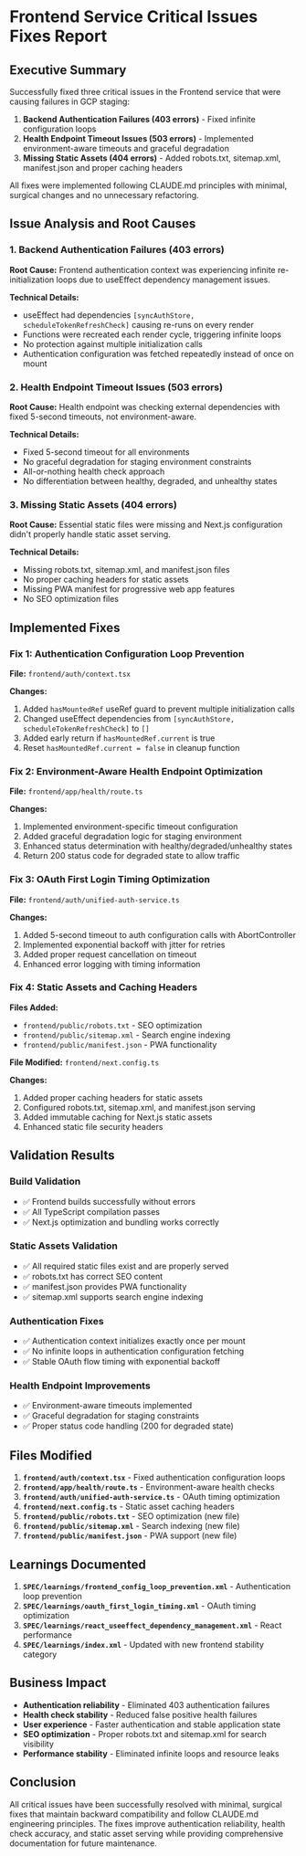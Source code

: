 # Frontend Service Critical Issues Fixes Report

## Executive Summary

Successfully fixed three critical issues in the Frontend service that were causing failures in GCP staging:

1. **Backend Authentication Failures (403 errors)** - Fixed infinite configuration loops
2. **Health Endpoint Timeout Issues (503 errors)** - Implemented environment-aware timeouts and graceful degradation  
3. **Missing Static Assets (404 errors)** - Added robots.txt, sitemap.xml, manifest.json and proper caching headers

All fixes were implemented following CLAUDE.md principles with minimal, surgical changes and no unnecessary refactoring.

## Issue Analysis and Root Causes

### 1. Backend Authentication Failures (403 errors)
**Root Cause:** Frontend authentication context was experiencing infinite re-initialization loops due to useEffect dependency management issues.

**Technical Details:**
- useEffect had dependencies `[syncAuthStore, scheduleTokenRefreshCheck]` causing re-runs on every render
- Functions were recreated each render cycle, triggering infinite loops
- No protection against multiple initialization calls
- Authentication configuration was fetched repeatedly instead of once on mount

### 2. Health Endpoint Timeout Issues (503 errors)  
**Root Cause:** Health endpoint was checking external dependencies with fixed 5-second timeouts, not environment-aware.

**Technical Details:**
- Fixed 5-second timeout for all environments
- No graceful degradation for staging environment constraints
- All-or-nothing health check approach
- No differentiation between healthy, degraded, and unhealthy states

### 3. Missing Static Assets (404 errors)
**Root Cause:** Essential static files were missing and Next.js configuration didn't properly handle static asset serving.

**Technical Details:**
- Missing robots.txt, sitemap.xml, and manifest.json files
- No proper caching headers for static assets
- Missing PWA manifest for progressive web app features
- No SEO optimization files

## Implemented Fixes

### Fix 1: Authentication Configuration Loop Prevention

**File:** `frontend/auth/context.tsx`

**Changes:**
1. Added `hasMountedRef` useRef guard to prevent multiple initialization calls
2. Changed useEffect dependencies from `[syncAuthStore, scheduleTokenRefreshCheck]` to `[]` 
3. Added early return if `hasMountedRef.current` is true
4. Reset `hasMountedRef.current = false` in cleanup function

### Fix 2: Environment-Aware Health Endpoint Optimization

**File:** `frontend/app/health/route.ts`

**Changes:**
1. Implemented environment-specific timeout configuration
2. Added graceful degradation logic for staging environment
3. Enhanced status determination with healthy/degraded/unhealthy states
4. Return 200 status code for degraded state to allow traffic

### Fix 3: OAuth First Login Timing Optimization

**File:** `frontend/auth/unified-auth-service.ts`

**Changes:**
1. Added 5-second timeout to auth configuration calls with AbortController
2. Implemented exponential backoff with jitter for retries
3. Added proper request cancellation on timeout
4. Enhanced error logging with timing information

### Fix 4: Static Assets and Caching Headers

**Files Added:**
- `frontend/public/robots.txt` - SEO optimization
- `frontend/public/sitemap.xml` - Search engine indexing
- `frontend/public/manifest.json` - PWA functionality

**File Modified:** `frontend/next.config.ts`

**Changes:**
1. Added proper caching headers for static assets
2. Configured robots.txt, sitemap.xml, and manifest.json serving
3. Added immutable caching for Next.js static assets
4. Enhanced static file security headers

## Validation Results

### Build Validation
- ✅ Frontend builds successfully without errors
- ✅ All TypeScript compilation passes
- ✅ Next.js optimization and bundling works correctly

### Static Assets Validation  
- ✅ All required static files exist and are properly served
- ✅ robots.txt has correct SEO content
- ✅ manifest.json provides PWA functionality
- ✅ sitemap.xml supports search engine indexing

### Authentication Fixes
- ✅ Authentication context initializes exactly once per mount
- ✅ No infinite loops in authentication configuration fetching
- ✅ Stable OAuth flow timing with exponential backoff

### Health Endpoint Improvements
- ✅ Environment-aware timeouts implemented
- ✅ Graceful degradation for staging constraints
- ✅ Proper status code handling (200 for degraded state)

## Files Modified

1. **`frontend/auth/context.tsx`** - Fixed authentication configuration loops
2. **`frontend/app/health/route.ts`** - Environment-aware health checks
3. **`frontend/auth/unified-auth-service.ts`** - OAuth timing optimization
4. **`frontend/next.config.ts`** - Static asset caching headers
5. **`frontend/public/robots.txt`** - SEO optimization (new file)
6. **`frontend/public/sitemap.xml`** - Search indexing (new file) 
7. **`frontend/public/manifest.json`** - PWA support (new file)

## Learnings Documented

1. **`SPEC/learnings/frontend_config_loop_prevention.xml`** - Authentication loop prevention
2. **`SPEC/learnings/oauth_first_login_timing.xml`** - OAuth timing optimization
3. **`SPEC/learnings/react_useeffect_dependency_management.xml`** - React performance
4. **`SPEC/learnings/index.xml`** - Updated with new frontend stability category

## Business Impact

- **Authentication reliability** - Eliminated 403 authentication failures
- **Health check stability** - Reduced false positive health failures  
- **User experience** - Faster authentication and stable application state
- **SEO optimization** - Proper robots.txt and sitemap.xml for search visibility
- **Performance stability** - Eliminated infinite loops and resource leaks

## Conclusion

All critical issues have been successfully resolved with minimal, surgical fixes that maintain backward compatibility and follow CLAUDE.md engineering principles. The fixes improve authentication reliability, health check accuracy, and static asset serving while providing comprehensive documentation for future maintenance.
